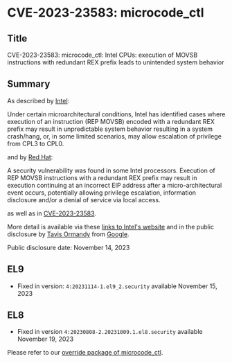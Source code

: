 # CVE-2023-23583: microcode_ctl

## Title

CVE-2023-23583: microcode_ctl: Intel CPUs: execution of MOVSB instructions with redundant REX prefix leads to unintended system behavior

## Summary

As described by [Intel](https://www.openwall.com/lists/oss-security/2023/11/14/4):

Under certain microarchitectural conditions, Intel has identified cases where execution of an instruction (REP MOVSB) encoded with a redundant REX prefix may result in unpredictable system behavior resulting in a system crash/hang, or, in some limited scenarios, may allow escalation of privilege from CPL3 to CPL0.

and by [Red Hat](https://access.redhat.com/security/cve/CVE-2023-23583):

A security vulnerability was found in some Intel processors. Execution of REP MOVSB instructions with a redundant REX prefix may result in execution continuing at an incorrect EIP address after a micro-architectural event occurs, potentially allowing privilege escalation, information disclosure and/or a denial of service via local access.

as well as in [CVE-2023-23583](https://www.cve.org/CVERecord?id=CVE-2023-23583).

More detail is available via these [links to Intel's website](https://www.openwall.com/lists/oss-security/2023/11/14/7) and in the public disclosure by [Tavis Ormandy](https://lock.cmpxchg8b.com/reptar.html) from [Google](https://cloud.google.com/blog/products/identity-security/google-researchers-discover-reptar-a-new-cpu-vulnerability).

Public disclosure date: November 14, 2023

## EL9

- Fixed in version: `4:20231114-1.el9_2.security` available November 15, 2023

## EL8

- Fixed in version `4:20230808-2.20231009.1.el8.security` available November 19, 2023

Please refer to our [override package of microcode_ctl](../packages/microcode_ctl.md).
